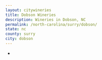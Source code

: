 ```yaml
---
layout: citywineries
title: Dobson Wineries
description: Wineries in Dobson, NC
permalink: /north-carolina/surry/dobson/
state: nc
county: surry
city: dobson
---
```

-
